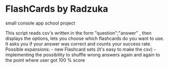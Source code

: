 # FlashCards by Radzuka
small console app school project

This script reads csv's written in the form "question";"answer" ,
then displays the options, lets you choose which flashcards do you 
want to use. It asks you if your answer was correct and counts your 
success rate.
Possible expansions:
    - new Flashcard sets (it's easy to make the csv)
    - implementing the possibility to shuffle wrong answers again 
      and again to the point where user got 100 % score 

